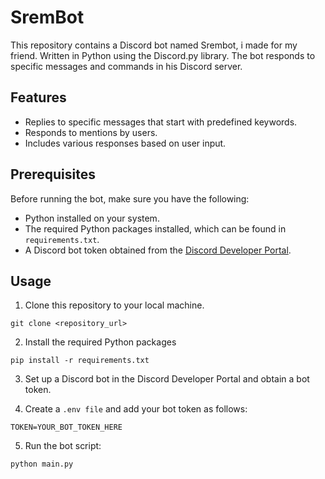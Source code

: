 # SremBot 

This repository contains a Discord bot named Srembot, i made for my friend. Written in Python using the Discord.py library. The bot responds to specific messages and commands in his Discord server.

## Features

- Replies to specific messages that start with predefined keywords.
- Responds to mentions by users.
- Includes various responses based on user input.

## Prerequisites

Before running the bot, make sure you have the following:

- Python installed on your system.
- The required Python packages installed, which can be found in `requirements.txt`.
- A Discord bot token obtained from the [Discord Developer Portal](https://discord.com/developers/applications).

## Usage

1. Clone this repository to your local machine.

 `git clone <repository_url>`

2. Install the required Python packages

 `pip install -r requirements.txt`

3. Set up a Discord bot in the Discord Developer Portal and obtain a bot token.

4. Create a `.env file` and add your bot token as follows:

 `TOKEN=YOUR_BOT_TOKEN_HERE`

5. Run the bot script:

 `python main.py`

